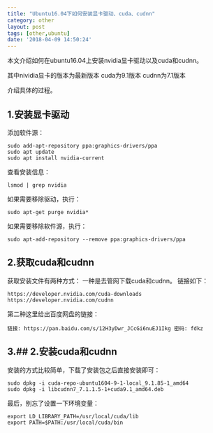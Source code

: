 ```yaml
---
title: "Ubuntu16.04下如何安装显卡驱动、cuda、cudnn"
category: other
layout: post
tags: [other,ubuntu]
date: '2018-04-09 14:50:24'
---
```


本文介绍如何在ubuntu16.04上安装nvidia显卡驱动以及cuda和cudnn。

其中nividia显卡的版本为最新版本
cuda为9.1版本
cudnn为7.1版本

介绍具体的过程。

## 1.安装显卡驱动
添加软件源：
```
sudo add-apt-repository ppa:graphics-drivers/ppa
sudo apt update
sudo apt install nvidia-current
```
查看安装信息：
```
lsmod | grep nvidia 
```
如果需要移除驱动，执行：
```
sudo apt-get purge nvidia*
```
如果需要移除软件源，执行：
```
sudo apt-add-repository --remove ppa:graphics-drivers/ppa
```

## 2.获取cuda和cudnn

获取安装文件有两种方式：
一种是去管网下载cuda和cudnn。
链接如下：
```
https://developer.nvidia.com/cuda-downloads
https://developer.nvidia.com/cudnn
```
第二种这里给出百度网盘的链接：
```
链接: https://pan.baidu.com/s/12H3yDwr_JCcGi6nuEJ1Ikg 密码: fdkz
```
## 3.## 2.安装cuda和cudnn
安装的方式比较简单，下载了安装包之后直接安装即可：
```
sudo dpkg -i cuda-repo-ubuntu1604-9-1-local_9.1.85-1_amd64
sudo dpkg -i libcudnn7_7.1.1.5-1+cuda9.1_amd64.deb
```
最后，别忘了设置一下环境变量：
```
export LD_LIBRARY_PATH=/usr/local/cuda/lib
export PATH=$PATH:/usr/local/cuda/bin
```
